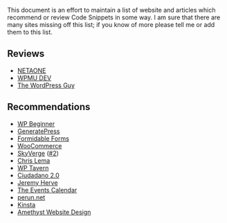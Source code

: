 
This document is an effort to maintain a list of website and articles which recommend or review Code Snippets in some way. I am sure that there are many sites missing off this list; if you know of more please tell me or add them to this list.

## Reviews

- [NETAONE](http://netaone.com/wp/code-snippets/)
- [WPMU DEV](https://premium.wpmudev.org/blog/wordpress-code-snippets/)
- [The WordPress Guy](https://thewordpressguy.net/php-code-snippets/)

## Recommendations

- [WP Beginner](http://www.wpbeginner.com/plugins/how-to-easily-add-custom-code-in-wordpress-without-breaking-your-site/)
- [GeneratePress](https://docs.generatepress.com/article/adding-php/)
- [Formidable Forms](https://formidableforms.com/knowledgebase/formidable-hooks/#kb-where-to-put-the-code) 
- [WooCommerce](https://docs.woocommerce.com/document/customizing-theme-best-practices/)
- [SkyVerge](https://www.skyverge.com/blog/add-custom-code-to-wordpress/) ([#2](https://www.skyverge.com/blog/how-to-hide-sku-woocommerce-product-pages/))
- [Chris Lema](http://chrislema.com/should-i-use-the-genesis-framework/)
- [WP Tavern](https://wptavern.com/how-to-extend-a-wordpress-plugin-without-losing-your-changes)
- [Ciudadano 2.0](https://www.ciudadano2cero.com/personalizar-wordpress-shortcodes/)
- [Jeremy Herve](https://jeremy.hu/all-about-jetpack-snow/#more-15634)
- [The Events Calendar](https://theeventscalendar.com/knowledgebase/change-map-size/)
- [perun.net](https://www.perun.net/2012/12/05/wordpress-funktionen-aus-dem-admin-bereich-verwalten/)
- [Kinsta](https://kinsta.com/knowledgebase/add-code-wordpress-header-footer/)
- [Amethyst Website Design](https://amethystwebsitedesign.com/how-to-use-shortcodes-in-your-wordpress-website-sidebar/)

